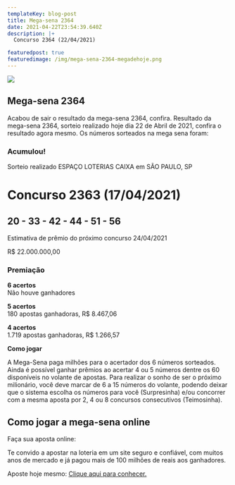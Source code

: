 ```yaml
---
templateKey: blog-post
title: Mega-sena 2364
date: 2021-04-22T23:54:39.640Z
description: |+
  Concurso 2364 (22/04/2021)

featuredpost: true
featuredimage: /img/mega-sena-2364-megadehoje.png
---
```

![](/img/mega-sena-2364-megadehoje.svg)

## Mega-sena 2364

Acabou de sair o resultado da mega-sena 2364, confira. Resultado da mega-sena 2364, sorteio realizado hoje dia 22 de Abril de 2021, confira o resultado agora mesmo. Os números sorteados na mega sena foram:

### Acumulou!

Sorteio realizado ESPAÇO LOTERIAS CAIXA em SÃO PAULO, SP 

# Concurso 2363 (17/04/2021) 

## 20 - 33 - 42 - 44 - 51 - 56 

Estimativa de prêmio do próximo concurso 24/04/2021

R$ 22.000.000,00

### Premiação

**6 acertos**\
Não houve ganhadores

**5 acertos**\
180 apostas ganhadoras, R$ 8.467,06

**4 acertos**\
1.719 apostas ganhadoras, R$ 1.266,57

**Como jogar**

A Mega-Sena paga milhões para o acertador dos 6 números sorteados. Ainda é possível ganhar prêmios ao acertar 4 ou 5 números dentre os 60 disponíveis no volante de apostas. Para realizar o sonho de ser o próximo milionário, você deve marcar de 6 a 15 números do volante, podendo deixar que o sistema escolha os números para você (Surpresinha) e/ou concorrer com a mesma aposta por 2, 4 ou 8 concursos consecutivos (Teimosinha).

## **Como jogar a mega-sena online**

Faça sua aposta online:

Te convido a apostar na loteria em um site seguro e confiável, com muitos anos de mercado e já pagou mais de 100 milhões de reais aos ganhadores.

Aposte hoje mesmo: [Clique aqui para conhecer.](http://bit.ly/aposte-online)